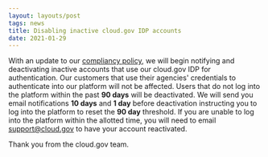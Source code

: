 ```yaml
---
layout: layouts/post
tags: news
title: Disabling inactive cloud.gov IDP accounts
date: 2021-01-29
---
```


With an update to our [compliancy policy](https://github.com/cloud-gov/cg-compliance-docs/blob/master/AC-Policy.md), we will begin notifying and deactivating inactive accounts that use our cloud.gov IDP for authentication. Our customers that use their agencies' credentials to authenticate into our platform will not be affected. Users that do not log into the platform within the past **90 days** will be deactivated. We will send you email notifications **10 days** and **1 day** before deactivation instructing you to log into the platform to reset the **90 day** threshold. If you are unable to log into the platform within the allotted time, you will need to email [support@cloud.gov](mailto:support@cloud.gov) to have your account reactivated.

Thank you from the cloud.gov team.
